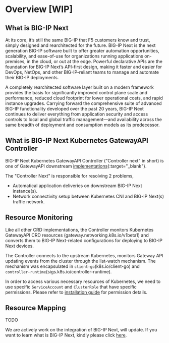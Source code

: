 # Overview [WIP]

## What is BIG-IP Next

At its core, it’s still the same BIG-IP that F5 customers know and trust, simply designed and
rearchitected for the future. BIG-IP Next is the next generation BIG-IP software built to offer
greater automation opportunities, scalability, and ease-of-use for organizations running
applications on-premises, in the cloud, or out at the edge. Powerful declarative APIs are the
foundation for BIG-IP Next’s API-first design, making it faster and easier for DevOps, NetOps,
and other BIG-IP-reliant teams to manage and automate their BIG-IP deployments.

A completely rearchitected software layer built on a modern framework provides the basis for
significantly improved control plane scale and performance, reduced cloud footprint for lower
operational costs, and rapid instance upgrades. Carrying forward the comprehensive suite
of advanced BIG-IP functionality developed over the past 20 years, BIG-IP Next continues
to deliver everything from application security and access controls to local and global traffic
management—and availability across the same breadth of deployment and consumption
models as its predecessor.

## What is BIG-IP Next Kubernetes GatewayAPI Controller

BIG-IP Next Kubernetes GatewayAPI Controller ("Controller next" in short) is one of GatewayAPI downstream [implementations](https://gateway-api.sigs.k8s.io/implementations/){:target="_blank"}.

The "Controller Next" is responsible for resolving 2 problems,

* Automatical application deliveries on downstream BIG-IP Next instance(s).
* Network connectivity setup between Kubernetes CNI and BIG-IP Next(s) traffic network.

## Resource Monitoring

Like all other CRD implementations, the Controller monitors Kubernetes GatewayAPI CRD resources (gateway.networking.k8s.io/v1beta1) and converts them to BIG-IP Next-related configurations for deploying to BIG-IP Next devices.

The Controller connects to the upstream Kubernetes, monitors Gateway API updating events from the cluster through the list-watch mechanism. The mechanism was encapsulated in `client-go`(k8s.io/client-go) and `controller-runtime`(sigs.k8s.io/controller-runtime).

In order to access various necessary resources of Kubernetes, we need to use specific `ServiceAccount` and `ClusterRole` that have specific permissions. Please refer to [installation guide](../guides/getstarted.md) for permission details.

## Resource Mapping

TODO



We are actively work on the integration of BIG-IP Next, will update. If you want to learn what is BIG-IP Next, kindly please click [here](https://www.f5.com/pdf/products/an-introduction-to-big-ip-next-f5s-next-generation-big-ip-software.pdf).
